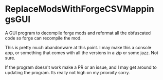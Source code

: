# ReplaceModsWithForgeCSVMappingsGUI
A GUI program to decompile forge mods and reformat all the obfuscated code so forge can recompile the mod.

This is pretty much abandonware at this point. I may make this a console app, or something that comes with all the versions in a zip or some jazz. Not sure.

If the program doesn't work make a PR or an issue, and I may get around to updating the program. Its really not high on my prioroity sorry.
